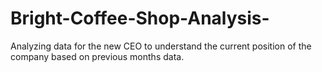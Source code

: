 # Bright-Coffee-Shop-Analysis-
Analyzing data for the new CEO to understand the current position of the company based on previous months data. 
